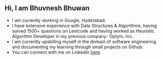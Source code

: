 ## Hi, I am Bhuvnesh Bhuwan

- I am currently working in Google, Hyderabad.
- I have extensive experience with Data Structures & Algorithms, having solved 1500+ questions on Leetcode and having worked as Heuristic Algorithm Developer in my previous company- Optym, Inc.
- I am currently upskilling myself in the domain of software engineering and documenting my learning through small projects on Github.
- You can connect with me on LinkedIn [here](https://www.linkedin.com/in/bhuvnesh-bhuwan-267b3699/)
<!--
**PaleBlueDot1990/PaleBlueDot1990** is a ✨ _special_ ✨ repository because its `README.md` (this file) appears on your GitHub profile.

Here are some ideas to get you started:

- 🔭 I’m currently working on ...
- 🌱 I’m currently learning ...
- 👯 I’m looking to collaborate on ...
- 🤔 I’m looking for help with ...
- 💬 Ask me about ...
- 📫 How to reach me: ...
- 😄 Pronouns: ...
- ⚡ Fun fact: ...
-->
